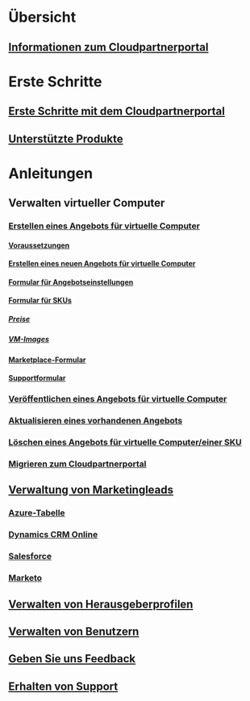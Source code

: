 # Übersicht
## [Informationen zum Cloudpartnerportal](./cloud-partner-portal-what-is-the-cloud-partner-portal.md)

# Erste Schritte
## [Erste Schritte mit dem Cloudpartnerportal](./cloud-partner-portal-getting-started-with-the-cloud-partner-portal.md)
## [Unterstützte Produkte](./Cloud-partner-portal-products-that-can-get-published-via-portal.md)

# Anleitungen
## Verwalten virtueller Computer
### [Erstellen eines Angebots für virtuelle Computer](./cloud-partner-portal-publish-virtual-machine.md)
#### [Voraussetzungen](./cloud-partner-portal-publish-virtual-machine.md#what-are-pre-requisites-for-publishing-a-vm)
#### [Erstellen eines neuen Angebots für virtuelle Computer](./cloud-partner-portal-publish-virtual-machine.md#how-to-create-a-new-vm-offer)
#### [Formular für Angebotseinstellungen](./cloud-partner-portal-publish-virtual-machine.md#how-to-fill-out-the-offer-settings-form)
#### [Formular für SKUs](./cloud-partner-portal-publish-virtual-machine.md#how-to-create-skus)
##### [Preise](./cloud-partner-portal-publish-virtual-machine.md#pricing)
##### [VM-Images](cloud-partner-portal-publish-virtual-machine.md#vm-images)
#### [Marketplace-Formular](./cloud-partner-portal-publish-virtual-machine.md#marketplace-form)
#### [Supportformular](cloud-partner-portal-publish-virtual-machine.md#support-form)
### [Veröffentlichen eines Angebots für virtuelle Computer](./Cloud-partner-portal-make-offer-live-on-Azure-Marketplace.md)

### [Aktualisieren eines vorhandenen Angebots](./cloud-partner-portal-update-existing-offer.md)
### [Löschen eines Angebots für virtuelle Computer/einer SKU](./cloud-partner-portal-delete-an-offer.md)
### [Migrieren zum Cloudpartnerportal](./cloud-partner-portal-how-to-migrate-to-the-new-cloud-partner-portal.md)

## [Verwaltung von Marketingleads](./cloud-partner-portal-marketing-lead-management.md)
### [Azure-Tabelle](./cloud-partner-portal-lead-management-instructions-azure-table.md)
### [Dynamics CRM Online](./cloud-partner-portal-lead-management-instructions-dynamics.md)
### [Salesforce](./cloud-partner-portal-lead-management-instructions-salesforce.md)
### [Marketo](./cloud-partner-portal-lead-management-instructions-marketo.md)

## [Verwalten von Herausgeberprofilen](./cloud-partner-portal-manage-publisher-profile.md)
## [Verwalten von Benutzern](./cloud-partner-portal-manage-users.md)
## [Geben Sie uns Feedback](./cloud-partner-portal-give-feedback.md)
## [Erhalten von Support](./cloud-partner-portal-support-for-cloud-partner-portal.md)